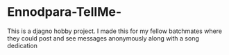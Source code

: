 # Ennodpara-TellMe-


This is a djagno hobby project. I made this for my fellow batchmates where they could post and see messages anonymously along with a song dedication

